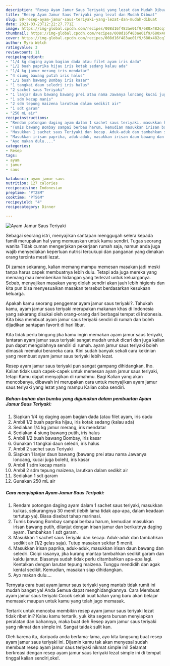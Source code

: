```yaml
---
description: "Resep Ayam Jamur Saus Teriyaki yang lezat dan Mudah Dibuat"
title: "Resep Ayam Jamur Saus Teriyaki yang lezat dan Mudah Dibuat"
slug: 80-resep-ayam-jamur-saus-teriyaki-yang-lezat-dan-mudah-dibuat
date: 2021-03-23T12:22:27.771Z
image: https://img-global.cpcdn.com/recipes/008d16f483ae01f9/680x482cq70/ayam-jamur-saus-teriyaki-foto-resep-utama.jpg
thumbnail: https://img-global.cpcdn.com/recipes/008d16f483ae01f9/680x482cq70/ayam-jamur-saus-teriyaki-foto-resep-utama.jpg
cover: https://img-global.cpcdn.com/recipes/008d16f483ae01f9/680x482cq70/ayam-jamur-saus-teriyaki-foto-resep-utama.jpg
author: Myra Welch
ratingvalue: 3
reviewcount: 11
recipeingredient:
- "1/4 kg daging ayam bagian dada atau filet ayam iris dadu"
- "1/2 buah paprika hijau iris kotak sedang kalau ada"
- "1/4 kg jamur merang iris mendatar"
- "4 siung bawang putih iris halus"
- "1/2 buah bawang Bombay iris kasar"
- "1 tangkai daun seledri iris halus"
- "2 sachet saus Teriyaki"
- "1 lanjar daun bawang bawang prei atau nama Jawanya loncang kucai juga boleh iris kasar"
- "1 sdm kecap manis"
- "2 sdm tepung maizena larutkan dalam sedikit air"
- "1 sdt garam"
- "250 mL air"
recipeinstructions:
- "Rendam potongan daging ayam dalam 1 sachet saus teriyaki, masukkan kulkas, sekurangnya 30 menit (lebih lama tidak apa-apa, dalam keadaan tertutup ya). Biasa disebut tahap marinasi."
- "Tumis bawang Bombay sampai berbau harum, kemudian masukkan irisan bawang putih, dilanjut dengan irisan jamur dan berikutnya daging ayam. Tambahkan 1 sdt garam."
- "Masukkan 1 sachet saus Teriyaki dan kecap. Aduk-aduk dan tambahkan sedikit air (1/2 gelas saja). Tutup masakan sekitar 5 menit."
- "Masukkan irisan paprika, aduk-aduk, masukkan irisan daun bawang dan seledri. Cicipi rasanya, jika kurang mantap tambahkan sedikit garam dan kaldu jamur. Biasanya sudah tidak perlu ditambahkan apa-apa lagi. Kentalkan dengan larutan tepung maizena. Tunggu mendidih dan agak kental sedikit. Kemudian, masakan siap dihidangkan."
- "Ayo makan dulu...."
categories:
- Resep
tags:
- ayam
- jamur
- saus

katakunci: ayam jamur saus 
nutrition: 127 calories
recipecuisine: Indonesian
preptime: "PT28M"
cooktime: "PT56M"
recipeyield: "4"
recipecategory: Dinner

---
```



![Ayam Jamur Saus Teriyaki](https://img-global.cpcdn.com/recipes/008d16f483ae01f9/680x482cq70/ayam-jamur-saus-teriyaki-foto-resep-utama.jpg)

Sebagai seorang istri, menyajikan santapan menggugah selera kepada famili merupakan hal yang memuaskan untuk kamu sendiri. Tugas seorang  wanita Tidak cuman mengerjakan pekerjaan rumah saja, namun anda juga wajib menyediakan keperluan nutrisi tercukupi dan panganan yang dimakan orang tercinta mesti lezat.

Di zaman  sekarang, kalian memang mampu memesan masakan jadi meski tanpa harus capek membuatnya lebih dulu. Tetapi ada juga mereka yang memang mau memberikan hidangan yang terlezat untuk keluarganya. Sebab, menyajikan masakan yang diolah sendiri akan jauh lebih higienis dan kita pun bisa menyesuaikan masakan tersebut berdasarkan kesukaan keluarga. 



Apakah kamu seorang penggemar ayam jamur saus teriyaki?. Tahukah kamu, ayam jamur saus teriyaki merupakan makanan khas di Indonesia yang sekarang disukai oleh orang-orang dari berbagai tempat di Indonesia. Kita bisa membuat ayam jamur saus teriyaki sendiri di rumah dan boleh dijadikan santapan favorit di hari libur.

Kita tidak perlu bingung jika kamu ingin memakan ayam jamur saus teriyaki, lantaran ayam jamur saus teriyaki sangat mudah untuk dicari dan juga kalian pun dapat mengolahnya sendiri di rumah. ayam jamur saus teriyaki boleh dimasak memalui beraneka cara. Kini sudah banyak sekali cara kekinian yang membuat ayam jamur saus teriyaki lebih lezat.

Resep ayam jamur saus teriyaki pun sangat gampang dihidangkan, lho. Kalian tidak usah capek-capek untuk memesan ayam jamur saus teriyaki, tetapi Kamu dapat menyajikan di rumahmu. Bagi Kalian yang akan mencobanya, dibawah ini merupakan cara untuk menyajikan ayam jamur saus teriyaki yang lezat yang mampu Kalian coba sendiri.

<!--inarticleads1-->

##### Bahan-bahan dan bumbu yang digunakan dalam pembuatan Ayam Jamur Saus Teriyaki:

1. Siapkan 1/4 kg daging ayam bagian dada (atau filet ayam, iris dadu
1. Ambil 1/2 buah paprika hijau, iris kotak sedang (kalau ada)
1. Sediakan 1/4 kg jamur merang, iris mendatar
1. Sediakan 4 siung bawang putih, iris halus
1. Ambil 1/2 buah bawang Bombay, iris kasar
1. Gunakan 1 tangkai daun seledri, iris halus
1. Ambil 2 sachet saus Teriyaki
1. Siapkan 1 lanjar daun bawang (bawang prei atau nama Jawanya loncang, kucai juga boleh), iris kasar
1. Ambil 1 sdm kecap manis
1. Ambil 2 sdm tepung maizena, larutkan dalam sedikit air
1. Sediakan 1 sdt garam
1. Gunakan 250 mL air




<!--inarticleads2-->

##### Cara menyiapkan Ayam Jamur Saus Teriyaki:

1. Rendam potongan daging ayam dalam 1 sachet saus teriyaki, masukkan kulkas, sekurangnya 30 menit (lebih lama tidak apa-apa, dalam keadaan tertutup ya). Biasa disebut tahap marinasi.
1. Tumis bawang Bombay sampai berbau harum, kemudian masukkan irisan bawang putih, dilanjut dengan irisan jamur dan berikutnya daging ayam. Tambahkan 1 sdt garam.
1. Masukkan 1 sachet saus Teriyaki dan kecap. Aduk-aduk dan tambahkan sedikit air (1/2 gelas saja). Tutup masakan sekitar 5 menit.
1. Masukkan irisan paprika, aduk-aduk, masukkan irisan daun bawang dan seledri. Cicipi rasanya, jika kurang mantap tambahkan sedikit garam dan kaldu jamur. Biasanya sudah tidak perlu ditambahkan apa-apa lagi. Kentalkan dengan larutan tepung maizena. Tunggu mendidih dan agak kental sedikit. Kemudian, masakan siap dihidangkan.
1. Ayo makan dulu....




Ternyata cara buat ayam jamur saus teriyaki yang mantab tidak rumit ini mudah banget ya! Anda Semua dapat menghidangkannya. Cara Membuat ayam jamur saus teriyaki Cocok sekali buat kalian yang baru akan belajar memasak maupun untuk kamu yang telah jago memasak.

Tertarik untuk mencoba membikin resep ayam jamur saus teriyaki lezat tidak ribet ini? Kalau kamu tertarik, yuk kita segera buruan menyiapkan peralatan dan bahannya, maka buat deh Resep ayam jamur saus teriyaki yang nikmat dan simple ini. Sangat taidak sulit kan. 

Oleh karena itu, daripada anda berlama-lama, ayo kita langsung buat resep ayam jamur saus teriyaki ini. Dijamin kamu tak akan menyesal sudah membuat resep ayam jamur saus teriyaki nikmat simple ini! Selamat berkreasi dengan resep ayam jamur saus teriyaki lezat simple ini di tempat tinggal kalian sendiri,oke!.

